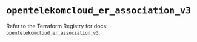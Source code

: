 # `opentelekomcloud_er_association_v3`

Refer to the Terraform Registry for docs: [`opentelekomcloud_er_association_v3`](https://registry.terraform.io/providers/opentelekomcloud/opentelekomcloud/1.36.23/docs/resources/er_association_v3).
